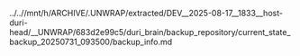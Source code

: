 ../..//mnt/h/ARCHIVE/.UNWRAP/extracted/DEV__2025-08-17__1833__host-duri-head/__UNWRAP/683d2e99c5/duri_brain/backup_repository/current_state_backup_20250731_093500/backup_info.md